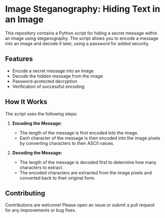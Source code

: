 # Image Steganography: Hiding Text in an Image

This repository contains a Python script for hiding a secret message within an image using steganography. The script allows you to encode a message into an image and decode it later, using a password for added security.

## Features

- Encode a secret message into an image
- Decode the hidden message from the image
- Password-protected decryption
- Verification of successful encoding

## How It Works

The script uses the following steps:

1. **Encoding the Message:**
   - The length of the message is first encoded into the image.
   - Each character of the message is then encoded into the image pixels by converting characters to their ASCII values.

2. **Decoding the Message:**
   - The length of the message is decoded first to determine how many characters to extract.
   - The encoded characters are extracted from the image pixels and converted back to their original form.



## Contributing

Contributions are welcome! Please open an issue or submit a pull request for any improvements or bug fixes.
